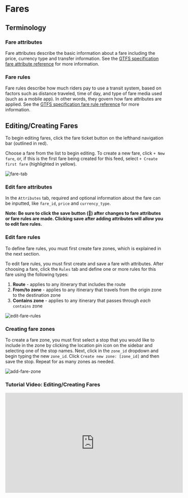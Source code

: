 # Fares

## Terminology
### Fare attributes

Fare attributes describe the basic information about a fare including the price, currency type and transfer information. See the [GTFS specification fare attribute reference](https://gtfs.org/schedule/reference/#fare_attributestxt) for more information.
### Fare rules

Fare rules describe how much riders pay to use a transit system, based on factors such as distance traveled, time of day, and type of fare media used (such as a mobile app). In other words, they govern how fare attributes are applied. See the [GTFS specification fare rule reference](https://gtfs.org/schedule/reference/#fare_rulestxt) for more information.


## Editing/Creating Fares

To begin editing fares, click the fare ticket button on the lefthand navigation bar (outlined in red).

Choose a fare from the list to begin editing. To create a new fare, click `+ New fare`, or, if this is the first fare being created for this feed, select `+ Create first fare` (highlighted in yellow).

![fare-tab](https://datatools-builds.s3.amazonaws.com/docs/fares/fare-tab.png)

### Edit fare attributes
In the `Attributes` tab, required and optional information about the fare can be inputted, like `fare_id`, `price` and `currency_type`.

**Note: Be sure to click the save button (💾) after changes to fare attributes or fare rules are made. Clicking save after adding attributes will allow you to edit fare rules.**

### Edit fare rules

To define fare rules, you must first create fare zones, which is explained in the next section.

To edit fare rules, you must first create and save a fare with attributes. After choosing a fare, click the `Rules` tab and define one or more rules for this fare using the following types:

1. **Route** - applies to any itinerary that includes the route
2. **From/to zone** - applies to any itinerary that travels from the origin zone to the destination zone
3. **Contains zone** - applies to any itinerary that passes through *each* `contains` zone

![edit-fare-rules](https://datatools-builds.s3.amazonaws.com/docs/fares/edit-fare-rules.png)

### Creating fare zones

To create a fare zone, you must first select a stop that you would like to include in the zone by clicking the location pin icon on the sidebar and selecting one of the stop names. Next, click in the `zone_id` dropdown and begin typing the new `zone_id`. Click `Create new zone: [zone_id]` and then save the stop. Repeat for as many zones as needed.

![add-fare-zone](https://datatools-builds.s3.amazonaws.com/docs/fares/add-fare-zone.png)

### Tutorial Video: Editing/Creating Fares
<iframe 
    width="560"
    height="315" 
    src="https://www.youtube.com/embed/oiWK_A5emlE" 
    frameborder="0" 
    allow="accelerometer; autoplay; encrypted-media; gyroscope; picture-in-picture" 
    allowfullscreen>
</iframe>
